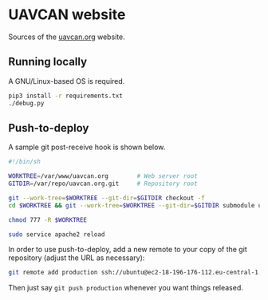 # UAVCAN website

Sources of the [uavcan.org](https://uavcan.org) website.

## Running locally

A GNU/Linux-based OS is required.

```sh
pip3 install -r requirements.txt
./debug.py
```

## Push-to-deploy

A sample git post-receive hook is shown below.

```sh
#!/bin/sh

WORKTREE=/var/www/uavcan.org        # Web server root
GITDIR=/var/repo/uavcan.org.git     # Repository root

git --work-tree=$WORKTREE --git-dir=$GITDIR checkout -f
cd $WORKTREE && git --work-tree=$WORKTREE --git-dir=$GITDIR submodule update --init --recursive

chmod 777 -R $WORKTREE

sudo service apache2 reload
```

In order to use push-to-deploy, add a new remote to your copy of the git repository
(adjust the URL as necessary):

```bash
git remote add production ssh://ubuntu@ec2-18-196-176-112.eu-central-1.compute.amazonaws.com/var/repo/uavcan.org.git
```

Then just say `git push production` whenever you want things released.
